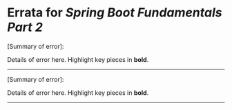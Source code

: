 # Errata for *Spring Boot Fundamentals Part 2*

[Summary of error]:
 
Details of error here. Highlight key pieces in **bold**.

***

[Summary of error]:
 
Details of error here. Highlight key pieces in **bold**.

***